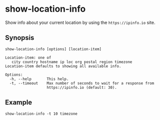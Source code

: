 # show-location-info

Show info about your current location by using the `https://ipinfo.io` site.

## Synopsis
```
show-location-info [options] [location-item]

Location-item: one of
   city country hostname ip loc org postal region timezone 
Location-item defaults to showing all available info.

Options:
  -h, --help       This help.
  -t, --timeout    Max number of seconds to wait for a response from
                   https://ipinfo.io (default: 30).
```

## Example
```
show-location-info -t 10 timezone
```
